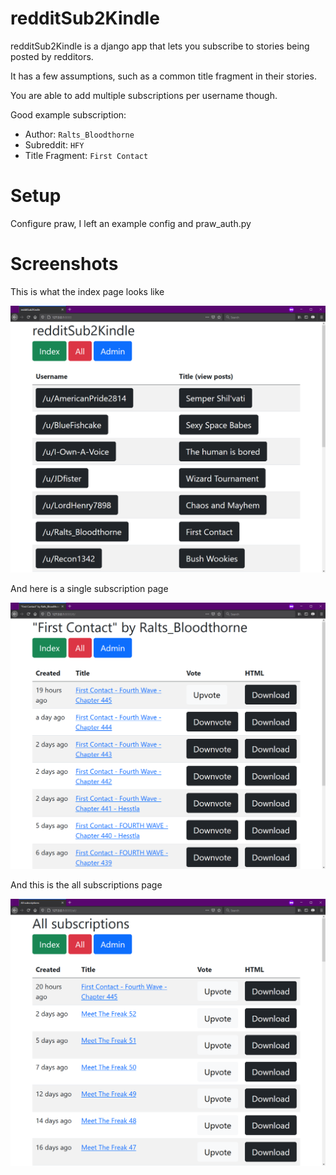 # redditSub2Kindle
redditSub2Kindle is a django app that lets you subscribe to stories being posted by redditors.

It has a few assumptions, such as a common title fragment in their stories.

You are able to add multiple subscriptions per username though.

Good example subscription:
- Author: `Ralts_Bloodthorne`
- Subreddit: `HFY`
- Title Fragment: `First Contact`

# Setup
Configure praw, I left an example config and praw_auth.py

# Screenshots

This is what the index page looks like

![the application index page](screenshot-1.png "the application index page")

And here is a single subscription page

![a single subscription page](screenshot-2.png "a single subscription page")

And this is the all subscriptions page

![Image showing the application index page](screenshot-3.png "Image showing the application index page")

